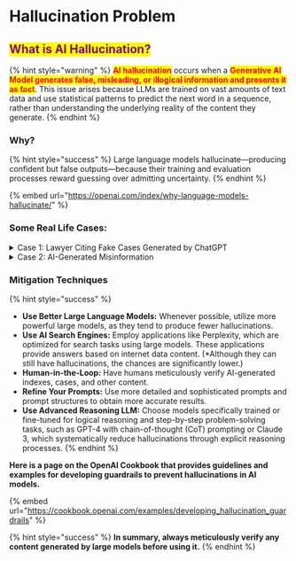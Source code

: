 # Hallucination Problem

## <mark style="color:purple;">What is AI Hallucination?</mark>

{% hint style="warning" %}
<mark style="color:red;">**AI hallucination**</mark> occurs when a <mark style="color:red;">**Generative AI Model generates false, misleading, or illogical information and presents it as fact**</mark>. This issue arises because LLMs are trained on vast amounts of text data and use statistical patterns to predict the next word in a sequence, rather than understanding the underlying reality of the content they generate.
{% endhint %}

### Why?

{% hint style="success" %}
Large language models hallucinate—producing confident but false outputs—because their training and evaluation processes reward guessing over admitting uncertainty.
{% endhint %}

{% embed url="https://openai.com/index/why-language-models-hallucinate/" %}

### **Some Real Life Cases:**

<details>

<summary>Case 1: Lawyer Citing Fake Cases Generated by ChatGPT</summary>

In 2023, New York lawyer Steven Schwartz utilized ChatGPT to draft a legal brief for a personal injury case. The brief included several fictitious court cases fabricated by the AI, which opposing counsel could not verify. When challenged, Schwartz and his colleague, Peter LoDuca, doubled down on their assertions until the court ordered them to provide the cases. Upon failing to do so, they were fined $5,000. Furthermore, the court mandated that any future filings involving generative AI content must explicitly disclose such use to ensure accuracy checks.

</details>

<details>

<summary>Case 2: AI-Generated Misinformation</summary>

AI-generated false information can spread rapidly, leading to public misunderstanding. An example of this occurred with Google’s Bard chatbot, which incorrectly claimed that the James Webb Space Telescope had taken the first image of an exoplanet. This misinformation quickly disseminated after its release, demonstrating the potential for AI to propagate erroneous news​.

[https://www.theverge.com/2023/2/8/23590864/google-ai-chatbot-bard-mistake-error-exoplanet-demo](https://www.theverge.com/2023/2/8/23590864/google-ai-chatbot-bard-mistake-error-exoplanet-demo)

</details>

### Mitigation Techniques

{% hint style="success" %}
* **Use Better Large Language Models:** Whenever possible, utilize more powerful large models, as they tend to produce fewer hallucinations.
* **Use AI Search Engines:** Employ applications like Perplexity, which are optimized for search tasks using large models. These applications provide answers based on internet data content. (\*Although they can still have hallucinations, the chances are significantly lower.)
* **Human-in-the-Loop:** Have humans meticulously verify AI-generated indexes, cases, and other content.
* **Refine Your Prompts:** Use more detailed and sophisticated prompts and prompt structures to obtain more accurate results.
* **Use Advanced Reasoning LLM:** Choose models specifically trained or fine-tuned for logical reasoning and step-by-step problem-solving tasks, such as GPT-4 with chain-of-thought (CoT) prompting or Claude 3, which systematically reduce hallucinations through explicit reasoning processes.
{% endhint %}

**Here is a page on the OpenAI Cookbook that provides guidelines and examples for developing guardrails to prevent hallucinations in AI models.**

{% embed url="https://cookbook.openai.com/examples/developing_hallucination_guardrails" %}

{% hint style="success" %}
**In summary, always meticulously verify any content generated by large models before using it.**
{% endhint %}

